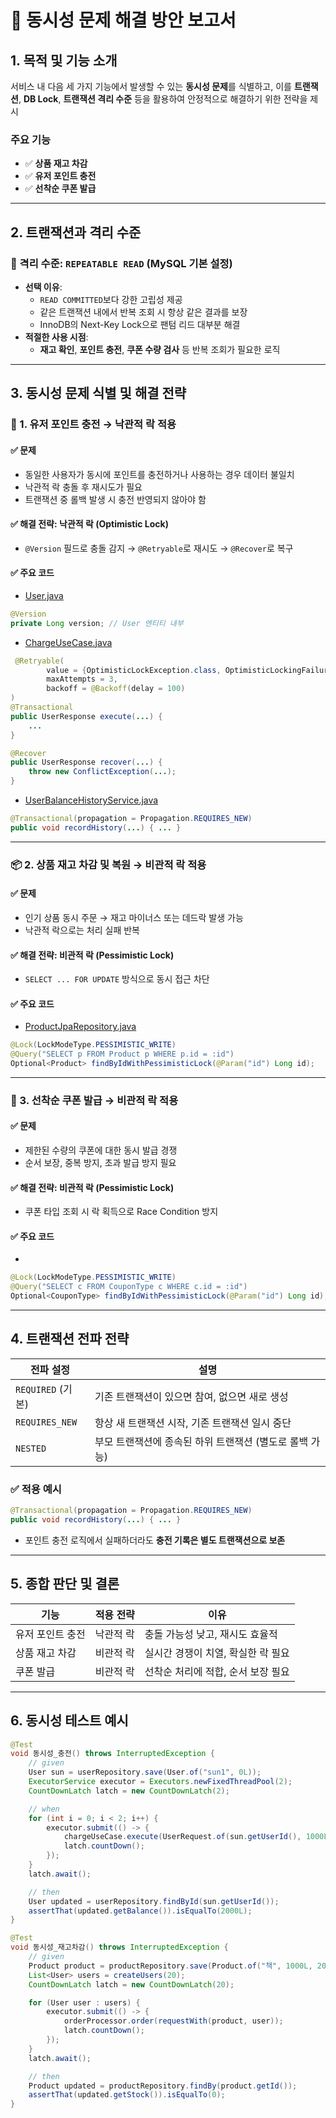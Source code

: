 # 📄 동시성 문제 해결 방안 보고서

## 1. 목적 및 기능 소개

서비스 내 다음 세 가지 기능에서 발생할 수 있는 **동시성 문제**를 식별하고, 이를 **트랜잭션**, **DB Lock**, **트랜잭션 격리 수준** 등을 활용하여 안정적으로 해결하기 위한 전략을 제시

### 주요 기능

- ✅ **상품 재고 차감**
- ✅ **유저 포인트 충전**
- ✅ **선착순 쿠폰 발급**

---

## 2. 트랜잭션과 격리 수준

### 🔐 격리 수준: `REPEATABLE READ` (MySQL 기본 설정)

- **선택 이유**:
  - `READ COMMITTED`보다 강한 고립성 제공
  - 같은 트랜잭션 내에서 반복 조회 시 항상 같은 결과를 보장
  - InnoDB의 Next-Key Lock으로 팬텀 리드 대부분 해결
- **적절한 사용 시점**:
  - **재고 확인**, **포인트 충전**, **쿠폰 수량 검사** 등 반복 조회가 필요한 로직

---

## 3. 동시성 문제 식별 및 해결 전략

### 🧾 1. 유저 포인트 충전 → **낙관적 락 적용**

#### ✅ 문제
- 동일한 사용자가 동시에 포인트를 충전하거나 사용하는 경우 데이터 불일치
- 낙관적 락 충돌 후 재시도가 필요
- 트랜잭션 중 롤백 발생 시 충전 반영되지 않아야 함

#### ✅ 해결 전략: **낙관적 락 (Optimistic Lock)**
- `@Version` 필드로 충돌 감지 → `@Retryable`로 재시도 → `@Recover`로 복구

#### ✅ 주요 코드
- [User.java](https://github.com/ssunnykku/e-commerce/blob/STEP9/src/main/java/kr/hhplus/be/server/user/domain/entity/User.java)

```java
@Version
private Long version; // User 엔티티 내부
```
- [ChargeUseCase.java](https://github.com/ssunnykku/e-commerce/blob/STEP9/src/main/java/kr/hhplus/be/server/user/application/useCase/ChargeUseCase.java)
```java
 @Retryable(
        value = {OptimisticLockException.class, OptimisticLockingFailureException.class},
        maxAttempts = 3,
        backoff = @Backoff(delay = 100)
)
@Transactional
public UserResponse execute(...) {
    ...
}

@Recover
public UserResponse recover(...) {
    throw new ConflictException(...);
}
```
- [UserBalanceHistoryService.java](https://github.com/ssunnykku/e-commerce/blob/STEP9/src/main/java/kr/hhplus/be/server/user/application/service/UserBalanceHistoryService.java)
```java
@Transactional(propagation = Propagation.REQUIRES_NEW)
public void recordHistory(...) { ... }
```

---

### 📦 2. 상품 재고 차감 및 복원 → **비관적 락 적용**

#### ✅ 문제
- 인기 상품 동시 주문 → 재고 마이너스 또는 데드락 발생 가능
- 낙관적 락으로는 처리 실패 반복

#### ✅ 해결 전략: **비관적 락 (Pessimistic Lock)**
- `SELECT ... FOR UPDATE` 방식으로 동시 접근 차단

#### ✅ 주요 코드
- [ProductJpaRepository.java](https://github.com/ssunnykku/e-commerce/blob/STEP9/src/main/java/kr/hhplus/be/server/product/infra/repository/ProductJpaRepository.java)
```java
@Lock(LockModeType.PESSIMISTIC_WRITE)
@Query("SELECT p FROM Product p WHERE p.id = :id")
Optional<Product> findByIdWithPessimisticLock(@Param("id") Long id);
```

---

### 🎫 3. 선착순 쿠폰 발급 → **비관적 락 적용**

#### ✅ 문제
- 제한된 수량의 쿠폰에 대한 동시 발급 경쟁
- 순서 보장, 중복 방지, 초과 발급 방지 필요

#### ✅ 해결 전략: **비관적 락 (Pessimistic Lock)**
- 쿠폰 타입 조회 시 락 획득으로 Race Condition 방지

#### ✅ 주요 코드
- 
```java
@Lock(LockModeType.PESSIMISTIC_WRITE)
@Query("SELECT c FROM CouponType c WHERE c.id = :id")
Optional<CouponType> findByIdWithPessimisticLock(@Param("id") Long id);
```

---

## 4. 트랜잭션 전파 전략

| 전파 설정 | 설명 |
|-----------|------|
| `REQUIRED` (기본) | 기존 트랜잭션이 있으면 참여, 없으면 새로 생성 |
| `REQUIRES_NEW` | 항상 새 트랜잭션 시작, 기존 트랜잭션 일시 중단 |
| `NESTED` | 부모 트랜잭션에 종속된 하위 트랜잭션 (별도로 롤백 가능) |

### ✅ 적용 예시

```java
@Transactional(propagation = Propagation.REQUIRES_NEW)
public void recordHistory(...) { ... }
```

- 포인트 충전 로직에서 실패하더라도 **충전 기록은 별도 트랜잭션으로 보존**

---

## 5. 종합 판단 및 결론

| 기능 | 적용 전략 | 이유 |
|------|------------|------|
| 유저 포인트 충전 | 낙관적 락 | 충돌 가능성 낮고, 재시도 효율적 |
| 상품 재고 차감 | 비관적 락 | 실시간 경쟁이 치열, 확실한 락 필요 |
| 쿠폰 발급 | 비관적 락 | 선착순 처리에 적합, 순서 보장 필요 |

---

## 6. 동시성 테스트 예시

```java
@Test
void 동시성_충전() throws InterruptedException {
    // given
    User sun = userRepository.save(User.of("sun1", 0L));
    ExecutorService executor = Executors.newFixedThreadPool(2);
    CountDownLatch latch = new CountDownLatch(2);

    // when
    for (int i = 0; i < 2; i++) {
        executor.submit(() -> {
            chargeUseCase.execute(UserRequest.of(sun.getUserId(), 1000L));
            latch.countDown();
        });
    }
    latch.await();

    // then
    User updated = userRepository.findById(sun.getUserId());
    assertThat(updated.getBalance()).isEqualTo(2000L);
}
```

```java
@Test
void 동시성_재고차감() throws InterruptedException {
    // given
    Product product = productRepository.save(Product.of("책", 1000L, 20L));
    List<User> users = createUsers(20);
    CountDownLatch latch = new CountDownLatch(20);

    for (User user : users) {
        executor.submit(() -> {
            orderProcessor.order(requestWith(product, user));
            latch.countDown();
        });
    }
    latch.await();

    // then
    Product updated = productRepository.findBy(product.getId());
    assertThat(updated.getStock()).isEqualTo(0);
}
```

